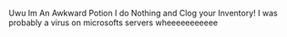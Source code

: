 Uwu Im An Awkward Potion
I do Nothing and Clog your Inventory!
I was probably a virus on microsofts servers
wheeeeeeeeeee
